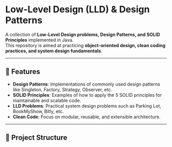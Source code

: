 # Low-Level Design (LLD) & Design Patterns  

A collection of **Low-Level Design problems, Design Patterns, and SOLID Principles** implemented in Java.  
This repository is aimed at practicing **object-oriented design, clean coding practices, and system design fundamentals**.  

---

## 📌 Features  
- **Design Patterns**: Implementations of commonly used design patterns like Singleton, Factory, Strategy, Observer, etc.  
- **SOLID Principles**: Examples of how to apply the 5 SOLID principles for maintainable and scalable code.  
- **LLD Problems**: Practical system design problems such as Parking Lot, BookMyShow, Bitly, etc.  
- **Clean Code**: Focus on modular, reusable, and extensible architecture.  

---

## 📂 Project Structure  
